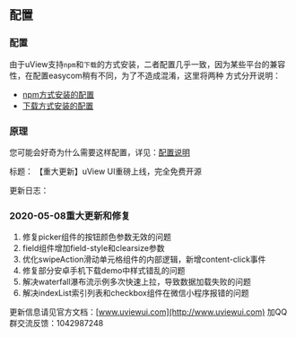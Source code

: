 ## 配置

### 配置

由于uView支持`npm`和`下载`的方式安装，二者配置几乎一致，因为某些平台的兼容性，在配置easycom稍有不同，为了不造成混淆，这里将两种
方式分开说明：

- [npm方式安装的配置](/components/npmSetting.html)
- [下载方式安装的配置](/components/downloadSetting.html)


### 原理
您可能会好奇为什么需要这样配置，详见：[配置说明](/components/settingDesc.html)

标题：
【重大更新】uView UI重磅上线，完全免费开源

更新日志：
### 2020-05-08重大更新和修复

1. 修复picker组件的按钮颜色参数无效的问题
2. field组件增加field-style和clearsize参数
3. 优化swipeAction滑动单元格组件的内部逻辑，新增content-click事件
4. 修复部分安卓手机下载demo中样式错乱的问题
5. 解决waterfall瀑布流示例多次快速上拉，导致数据加载失败的问题
6. 解决indexList索引列表和checkbox组件在微信小程序报错的问题

更新信息请见官方文档：[www.uviewui.com](http://www.uviewui.com)
加QQ群交流反馈：1042987248